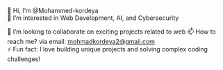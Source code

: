 👋 Hi, I’m @Mohammed-kordeya  
👀 I’m interested in Web Development, AI, and Cybersecurity  
 
💞️ I’m looking to collaborate on exciting projects related to web 
📫 How to reach me? via email: mohmadkordeya2@gmail.com  
⚡ Fun fact: I love building unique projects and solving complex coding challenges!  


<!---
Mohammed-kordeya/Mohammed-kordeya is a ✨ special ✨ repository because its `README.md` (this file) appears on your GitHub profile.
You can click the Preview link to take a look at your changes.
--->
